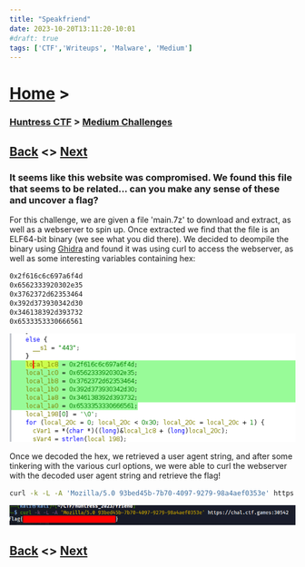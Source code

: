 ```yaml
---
title: "Speakfriend"
date: 2023-10-20T13:11:20-10:01
#draft: true
tags: ['CTF','Writeups', 'Malware', 'Medium']
---
```

 
# [Home](https://jjolley91.github.io/blog/) >

###  [Huntress CTF](https://jjolley91.github.io/blog/huntress_ctf_2023) >  [Medium Challenges](https://jjolley91.github.io/blog/huntress_ctf_2023/2.medium/)

## [Back](https://jjolley91.github.io/blog/huntress_ctf_2023/operation_eradication)  <> [Next](https://jjolley91.github.io/blog/huntress_ctf_2023/2.medium/rat) 

### It seems like this website was compromised. We found this file that seems to be related... can you make any sense of these and uncover a flag?

For this challenge, we are given a file 'main.7z' to download and extract, as well as a webserver to spin up. Once extracted we find that the file is an ELF64-bit binary (we see what you did there). We decided to deompile the binary using [Ghidra](https://ghidra-sre.org/) and found it was using curl to access the webserver, as well as some interesting variables containing hex:

```hex
0x2f616c6c697a6f4d
0x6562333920302e35
0x3762372d62353464
0x392d373930342d30
0x346138392d393732
0x6533353330666561
```

![speakfriend1](https://github.com/jjolley91/blog/blob/main/static/Huntress_CTF_2023/speakfriend1.png?raw=true)


Once we decoded the hex, we retrieved a user agent string, and after some tinkering with the various curl options, we were able to curl the webserver with the decoded user agent string and retrieve the flag! 

```bash
curl -k -L -A 'Mozilla/5.0 93bed45b-7b70-4097-9279-98a4aef0353e' https://chal.ctf.games:32313
```


![speakfriend2](https://github.com/jjolley91/blog/blob/main/static/Huntress_CTF_2023/speakfriend2.png?raw=true)

## [Back](https://jjolley91.github.io/blog/huntress_ctf_2023/operation_eradication)  <> [Next](https://jjolley91.github.io/blog/huntress_ctf_2023/2.medium/rat) 

